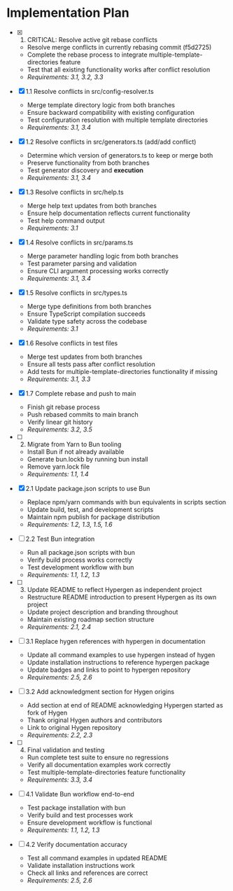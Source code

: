 # Implementation Plan

- [x] 1. CRITICAL: Resolve active git rebase conflicts
  - Resolve merge conflicts in currently rebasing commit (f5d2725)
  - Complete the rebase process to integrate multiple-template-directories feature
  - Test that all existing functionality works after conflict resolution
  - _Requirements: 3.1, 3.2, 3.3_

- [x] 1.1 Resolve conflicts in src/config-resolver.ts
  - Merge template directory logic from both branches
  - Ensure backward compatibility with existing configuration
  - Test configuration resolution with multiple template directories
  - _Requirements: 3.1, 3.4_

- [x] 1.2 Resolve conflicts in src/generators.ts (add/add conflict)
  - Determine which version of generators.ts to keep or merge both
  - Preserve functionality from both branches
  - Test generator discovery and **execution**
  - _Requirements: 3.1, 3.4_

- [x] 1.3 Resolve conflicts in src/help.ts
  - Merge help text updates from both branches
  - Ensure help documentation reflects current functionality
  - Test help command output
  - _Requirements: 3.1_

- [x] 1.4 Resolve conflicts in src/params.ts
  - Merge parameter handling logic from both branches
  - Test parameter parsing and validation
  - Ensure CLI argument processing works correctly
  - _Requirements: 3.1, 3.4_

- [x] 1.5 Resolve conflicts in src/types.ts
  - Merge type definitions from both branches
  - Ensure TypeScript compilation succeeds
  - Validate type safety across the codebase
  - _Requirements: 3.1_

- [x] 1.6 Resolve conflicts in test files
  - Merge test updates from both branches
  - Ensure all tests pass after conflict resolution
  - Add tests for multiple-template-directories functionality if missing
  - _Requirements: 3.1, 3.3_

- [x] 1.7 Complete rebase and push to main
  - Finish git rebase process
  - Push rebased commits to main branch
  - Verify linear git history
  - _Requirements: 3.2, 3.5_

- [ ] 2. Migrate from Yarn to Bun tooling
  - Install Bun if not already available
  - Generate bun.lockb by running bun install
  - Remove yarn.lock file
  - _Requirements: 1.1, 1.4_

- [x] 2.1 Update package.json scripts to use Bun
  - Replace npm/yarn commands with bun equivalents in scripts section
  - Update build, test, and development scripts
  - Maintain npm publish for package distribution
  - _Requirements: 1.2, 1.3, 1.5, 1.6_

- [ ] 2.2 Test Bun integration
  - Run all package.json scripts with bun
  - Verify build process works correctly
  - Test development workflow with bun
  - _Requirements: 1.1, 1.2, 1.3_

- [ ] 3. Update README to reflect Hypergen as independent project
  - Restructure README introduction to present Hypergen as its own project
  - Update project description and branding throughout
  - Maintain existing roadmap section structure
  - _Requirements: 2.1, 2.4_

- [ ] 3.1 Replace hygen references with hypergen in documentation
  - Update all command examples to use hypergen instead of hygen
  - Update installation instructions to reference hypergen package
  - Update badges and links to point to hypergen repository
  - _Requirements: 2.5, 2.6_

- [ ] 3.2 Add acknowledgment section for Hygen origins
  - Add section at end of README acknowledging Hypergen started as fork of Hygen
  - Thank original Hygen authors and contributors
  - Link to original Hygen repository
  - _Requirements: 2.2, 2.3_

- [ ] 4. Final validation and testing
  - Run complete test suite to ensure no regressions
  - Verify all documentation examples work correctly
  - Test multiple-template-directories feature functionality
  - _Requirements: 3.3, 3.4_

- [ ] 4.1 Validate Bun workflow end-to-end
  - Test package installation with bun
  - Verify build and test processes work
  - Ensure development workflow is functional
  - _Requirements: 1.1, 1.2, 1.3_

- [ ] 4.2 Verify documentation accuracy
  - Test all command examples in updated README
  - Validate installation instructions work
  - Check all links and references are correct
  - _Requirements: 2.5, 2.6_